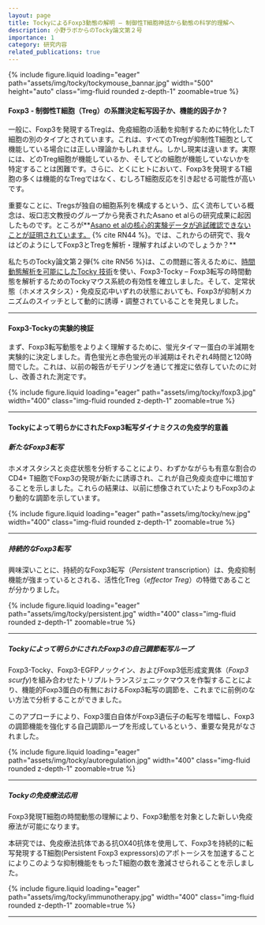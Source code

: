 ```yaml
---
layout: page
title: TockyによるFoxp3動態の解明 – 制御性T細胞神話から動態の科学的理解へ
description: 小野ラボからのTocky論文第２号
importance: 1
category: 研究内容
related_publications: true
---
```


<div class="row">
    <div class="col-sm mt-3 mt-md-0">
        {% include figure.liquid loading="eager" path="assets/img/tocky/tockymouse_bannar.jpg" width="500" height="auto" class="img-fluid rounded z-depth-1" zoomable=true %}
    </div>
</div>

#### Foxp3 - 制御性T細胞（Treg）の系譜決定転写因子か、機能的因子か？

一般に、Foxp3を発現するTregは、免疫細胞の活動を抑制するために特化したT細胞の別のタイプとされています。これは、すべてのTregが抑制性T細胞として機能している場合には正しい理論かもしれません。しかし現実は違います。実際には、どのTreg細胞が機能しているか、そしてどの細胞が機能していないかを特定することは困難です。さらに、とくにヒトにおいて、Foxp3を発現するT細胞の多くは機能的なTregではなく、むしろT細胞反応を引き起せる可能性が高いです。

重要なことに、Tregsが独自の細胞系列を構成するという、広く流布している概念は、坂口志文教授のグループから発表されたAsano et alらの研究成果に起因したものです。ところが**[Asano et alの核心的実験データが追試確認できないことが証明されています。](https://monotockylab.github.io/blog/2024/reflections/) {% cite RN44 %}。では、これからの研究で、我々はどのようにしてFoxp3とTregを解析・理解すればよいのでしょうか？**

私たちのTocky論文第２弾{% cite RN56 %}は、この問題に答えるために、[時間動態解析を可能にしたTocky 技術](https://monotockylab.github.io/japanese/2024-06-07/)を使い、Foxp3-Tocky – Foxp3転写の時間動態を解析するためのTockyマウス系統の有効性を確立しました。そして、定常状態（ホメオスタシス）・免疫反応中いずれの状態においても、Foxp3が抑制メカニズムのスイッチとして動的に誘導・調整されていることを発見しました。

---

#### Foxp3-Tockyの実験的検証

まず、Foxp3転写動態をよりよく理解するために、蛍光タイマー蛋白の半減期を実験的に決定しました。青色蛍光と赤色蛍光の半減期はそれぞれ4時間と120時間でした。これは、以前の報告がモデリングを通じて推定に依存していたのに対し、改善された測定です。

<div class="row">
    <div class="col-sm mt-3 mt-md-0">
        {% include figure.liquid loading="eager" path="assets/img/tocky/foxp3.jpg" width="400" class="img-fluid rounded z-depth-1" zoomable=true %}
    </div>
</div>

---

#### Tockyによって明らかにされたFoxp3転写ダイナミクスの免疫学的意義

##### 新たなFoxp3転写

ホメオスタシスと炎症状態を分析することにより、わずかながらも有意な割合のCD4+ T細胞でFoxp3の発現が新たに誘導され、これが自己免疫炎症中に増加することを示しました。これらの結果は、以前に想像されていたよりもFoxp3のより動的な調節を示しています。

<div class="row">
    <div class="col-sm mt-3 mt-md-0">
        {% include figure.liquid loading="eager" path="assets/img/tocky/new.jpg" width="400" class="img-fluid rounded z-depth-1" zoomable=true %}
    </div>
</div>

---

##### 持続的なFoxp3転写

興味深いことに、持続的なFoxp3転写（_Persistent_ transcription）は、免疫抑制機能が強まっているとされる、活性化Treg（_effector Treg_）の特徴であることが分かりました。

<div class="row">
    <div class="col-sm mt-3 mt-md-0">
        {% include figure.liquid loading="eager" path="assets/img/tocky/persistent.jpg" width="400" class="img-fluid rounded z-depth-1" zoomable=true %}
    </div>
</div>

---

##### Tockyによって明らかにされたFoxp3の自己調節転写ループ

Foxp3-Tocky、Foxp3-EGFPノックイン、およびFoxp3低形成変異体（_Foxp3 scurfy_)を組み合わせたトリプルトランスジェニックマウスを作製することにより、機能的Foxp3蛋白の有無におけるFoxp3転写の調節を、これまでに前例のない方法で分析することができました。

このアプローチにより、Foxp3蛋白自体がFoxp3遺伝子の転写を増幅し、Foxp3の調節機能を強化する自己調節ループを形成しているという、重要な発見がなされました。

<div class="row">
    <div class="col-sm mt-3 mt-md-0">
        {% include figure.liquid loading="eager" path="assets/img/tocky/autoregulation.jpg" width="400" class="img-fluid rounded z-depth-1" zoomable=true %}
    </div>
</div>

---

##### Tockyの免疫療法応用

Foxp3発現T細胞の時間動態の理解により、Foxp3動態を対象とした新しい免疫療法が可能になります。

本研究では、免疫療法抗体である抗OX40抗体を使用して、Foxp3を持続的に転写発現するT細胞(Persistent Foxp3 expressors)のアポトーシスを加速することによりこのような抑制機能をもったT細胞の数を激減させられることを示しました。

<div class="row">
    <div class="col-sm mt-3 mt-md-0">
        {% include figure.liquid loading="eager" path="assets/img/tocky/immunotherapy.jpg"  width="400" class="img-fluid rounded z-depth-1" zoomable=true %}
    </div>
</div>

---
